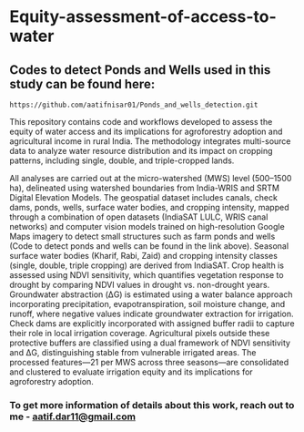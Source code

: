 # Equity-assessment-of-access-to-water

## Codes to detect Ponds and Wells used in this study can be found here:
    https://github.com/aatifnisar01/Ponds_and_wells_detection.git


This repository contains code and workflows developed to assess the equity of water access and its implications for agroforestry adoption and agricultural income in rural India. The methodology integrates multi-source data to analyze water resource distribution and its impact on cropping patterns, including single, double, and triple-cropped lands.

All analyses are carried out at the micro-watershed (MWS) level (500–1500 ha), delineated using watershed boundaries from India-WRIS and SRTM Digital Elevation Models. The geospatial dataset includes canals, check dams, ponds, wells, surface water bodies, and cropping intensity, mapped through a combination of open datasets (IndiaSAT LULC, WRIS canal networks) and computer vision models trained on high-resolution Google Maps imagery to detect small structures such as farm ponds and wells (Code to detect ponds and wells can be found in the link above). Seasonal surface water bodies (Kharif, Rabi, Zaid) and cropping intensity classes (single, double, triple cropping) are derived from IndiaSAT. Crop health is assessed using NDVI sensitivity, which quantifies vegetation response to drought by comparing NDVI values in drought vs. non-drought years. Groundwater abstraction (ΔG) is estimated using a water balance approach incorporating precipitation, evapotranspiration, soil moisture change, and runoff, where negative values indicate groundwater extraction for irrigation. Check dams are explicitly incorporated with assigned buffer radii to capture their role in local irrigation coverage. Agricultural pixels outside these protective buffers are classified using a dual framework of NDVI sensitivity and ΔG, distinguishing stable from vulnerable irrigated areas. The processed features—21 per MWS across three seasons—are consolidated and clustered to evaluate irrigation equity and its implications for agroforestry adoption.



### To get more information of details about this work, reach out to me - aatif.dar11@gmail.com

